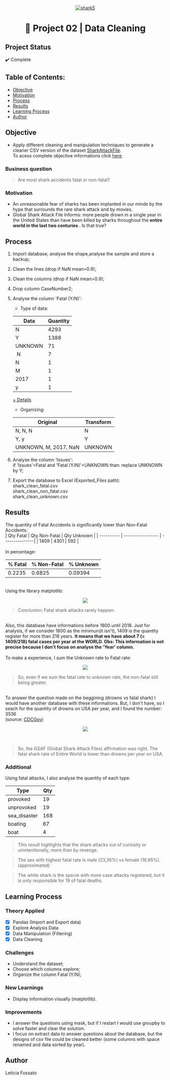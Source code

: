 <p align="center">
  <a href="https://imgbb.com/"><img src="https://i.ibb.co/SDSjQV1/shark5.jpg" alt="shark5" border="0"></a>
</p>
<h1 align="center">🧹 Project 02 | Data Cleaning </h>

## Project Status
:heavy_check_mark: Complete

## Table of Contents:

- [Objective](#Objective)
- [Motivation](#motivation)
- [Process](#process)
- [Results](#results)
- [Learning Process](#learning-process)
- [Author](#Author)

## Objective

- Apply different cleaning and manipulation techniques to generate a cleaner CSV version of the dataset
<a href="http://www.sharkattackfile.net/whystudy.htm">SharkAttackFile</a>.<br>
To acess complete objective informations click <a href="https://drive.google.com/file/d/1t1-Ud2PbfCXpNpQX7bjy66saUXqjsmsa/view?usp=sharing">here</a>.
### Business question
> Are most shark accidents fatal or non-fatal?

### Motivation

- An unreasonable fear of sharks has been implanted in our minds by the hype that surrounds the rare shark attack and by movies. 
- Global Shark Attack File Informs: more people drown in a single year in the United States than have been killed by sharks throughout the <b>entire world in the last two centuries </b> . Is that true?

## Process
1. Import database, analyse the shape,analyse the sample and store a backup;<br>
2. Clean the lines (drop if NaN mean>0.9);<br>
3. Clean the columns (drop if NaN mean>0.9);<br>
4. Drop column CaseNumber2; <br>
5. Analyse the column 'Fatal (Y/N)':<br>
    - Type of data: <br>
    
    |  Data       |     Quantity     |  
    | ----------  | -----------------|  
    |N            |      4293        |   
    |Y            |      1388        | 
    |UNKNOWN      |       71         | 
    |&nbsp;N      |       7          | 
    |N&nbsp;      |       1          | 
    |M            |       1          | 
    |2017         |       1          | 
    |y            |       1          | 
    
    <a href="https://i.imgur.com/zATl6Pm.jpg">+ Details</a>

    - Organizing:<br>

    |   Original             |    Transform    |  
    | ----------             | ----------------| 
    |N,&nbsp;N, N&nbsp;      |      N          |   
    |Y, y                    |      Y          | 
    |UNKNOWN, M, 2017, NaN   |    UNKNOWN      | 

6. Analyse the column 'Issues':<br>
if 'Issues'=Fatal and 'Fatal (Y/N)'=UNKNOWN  than:
replace UNKNOWN by Y; <br>
7. Export the database to Excel (Exported_Files path):<br>
shark_clean_fatal.csv<br>
shark_clean_non_fatal.csv<br>
shark_clean_unknown.csv<br>

## Results 
The quantity of Fatal Accidents is significantly lower than Non-Fatal Accidents: </br>
| Qty Fatal  |    Qty Non-Fatal    |   Qty Unknown   |
| ---------- | -----------------   |  ---------------|
|   1409     |       4301          |      592        |  
 </br>
 In percentage:
 
| % Fatal    |    % Non-Fatal    |     % Unknown   |
| ---------- | ----------------- |  ---------------|
|  0.2235    |       0.6825      |      0.09394    |  

</br>
Using the library matplotlib:</br>
<p align="center"><img align="center" src="https://github.com/leticiafossato/ironhack-projects/blob/master/Project%202%20-%20Shark%20Attacks/Image%20Graphs/Results_Quantity_Fatal.png?raw=true"><br></p>

> Conclusion: Fatal shark attacks rarely happen.</br>

</br>
Also, this database have informations before 1800 until 2018. Just for analysis, if we consider 1800 as the minimun(it isn't), 1409 is the quantity register for more than 218 years. <b>It means that we have about 7 (= 1409/218) fatal cases per year at the WORLD. Obs: This information is not precise because I don't focus on analyse the 'Year' column.</b></br>
</br>
To make a experience, I sum the Unknown rate to Fatal rate:</br>
<p align="center"><img align="center" src="https://github.com/leticiafossato/ironhack-projects/blob/master/Project%202%20-%20Shark%20Attacks/Image%20Graphs/Results_Quantity_Without_Unknown.png?raw=true"></p>

> So, even if we sum the fatal rate to unknown rate, the non-fatal still being greater.
</br>
To answer the question made on the beggining (drowns vs fatal shark) I would have another database with these informations. But, I don't have, so I seach for the quantity of drowns on USA per year, and I found the number: 3536 </br>  
(source: <a href="https://www.cdc.gov/homeandrecreationalsafety/water-safety/waterinjuries-factsheet.html#:~:text=From%202005%2D2014%2C%20there%20were,drowning%20in%20boating%2Drelated%20incidents.&text=About%20one%20in%20five%20people,are%20children%2014%20and%20younger.">CDCGov</a>)</br>

<p align="center"><img align="center" src="https://github.com/leticiafossato/ironhack-projects/blob/master/Project%202%20-%20Shark%20Attacks/Image%20Graphs/Curiosity.png?raw=true"></p><br>

> So, the GSAF (Global Shark Attack Files) affirmation was right. The fatal shark rate of Entire World is lower than drowns per year on USA.</br>

### Additional
Using fatal attacks, I also analyse the quantity of each type: </br>

| Type         |    Qty   |  
| ----------   | ---------|
| provoked     |   19     |    
| unprovoked   |   19     |  
| sea_disaster |  168     | 
| boating      | 67       | 
| boat         | 4        | 

> This result highlights that the shark attacks out of curiosity or unintentionally, more than by revenge.</br>

> The sex with highest fatal rate is male (23,35%) vs female (16,95%). (approximated)

> The white shark is the specie with more case attacks registered, but it is only responsible for 19 of fatal deaths.

## Learning Process
### Theory Applied
- [x]  Pandas (Import and Export data)<br>
- [x] Explore Analysis Data<br>
- [x] Data Manipulation (Filtering)<br>
- [x] Data Cleaning <br>

### Challenges
- Understand the dataset;
- Choose which columns explore;
- Organize the column Fatal (Y/N);

### New Learnings
- Display information visually (matplotlib).

### Improvements
- I answer the questions using mask, but if I restart I would use groupby to solve faster and clear the solution.</br>
- I focus on extract data to answer questions about the database, but the designs of csv file could be cleaned better (some columns with space renamed and data sorted by year).

## Author
Letícia Fossato
